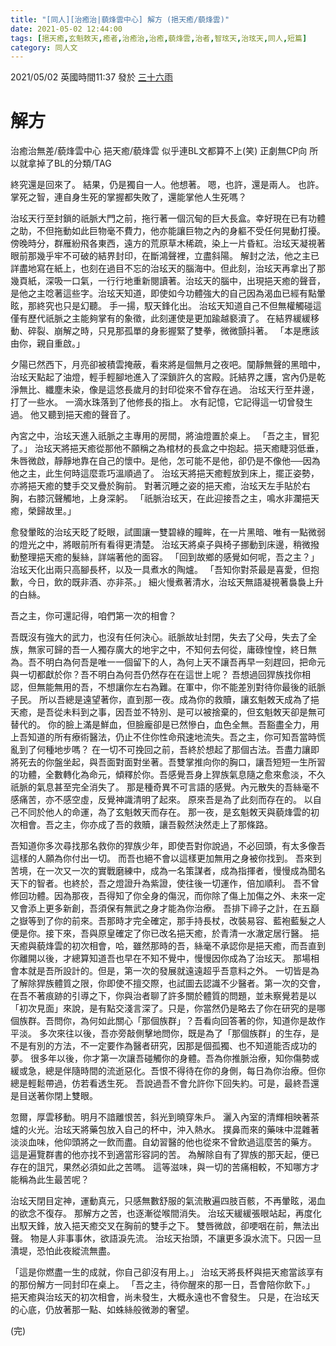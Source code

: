 ```yaml
---
title: "[同人][治癒治|藐烽雲中心] 解方 (挹天癒/藐烽雲)"
date: 2021-05-02 12:44:00
tags: [挹天癒,玄魁敇天,癒者,治癒治,治癒,藐烽雲,治者,智玹天,治玹天,同人,短篇]
category: 同人文
---
```


2021/05/02 英國時間11:37 發於 [三十六雨](http://www.36rain.com/read.php?tid=149195)

# 解方

治癒治無差/藐烽雲中心
挹天癒/藐烽雲
似乎連BL文都算不上(笑) 正劇無CP向 所以就拿掉了BL的分類/TAG

終究還是回來了。
結果，仍是獨自一人。他想著。
嗯，也許，還是兩人。
也許。
掌死之智，連自身生死的掌握都失敗了，還能掌他人生死嗎？

治玹天行至封鎖的祇脈大門之前，拖行著一個沉甸的巨大長盒。幸好現在已有功體之助，不但拖動如此巨物毫不費力，他亦能讓巨物之內的身軀不受任何晃動打擾。
傍晚時分，群雁紛飛各東西，遠方的荒原草木稀疏，染上一片昏紅。治玹天凝視著眼前那幾乎牢不可破的結界封印，在斷鴻聲裡，立盡斜陽。
解封之法，他之主已詳盡地寫在紙上，也刻在過目不忘的治玹天的腦海中。但此刻，治玹天再拿出了那幾頁紙，深吸一口氣，一行行地重新閱讀著。治玹天的腦中，出現挹天癒的聲音，是他之主唸著這些字。治玹天知道，即使如今功體強大的自己因為渴血已經有點暈眩，那終究也只是幻聽。
手一揚，馭天鋒化出。
治玹天知道自己不但無權觸碰這僅有歷代祇脈之主能夠掌有的象徵，此刻運使是更加踰越褻瀆了。
在結界緩緩移動、碎裂、崩解之時，只見那孤單的身影握緊了雙拳，微微顫抖著。
「本是應該由你，親自重啟。」

<!--more-->

夕陽已然西下，月亮卻被積雲掩蔽，看來將是個無月之夜吧。闃靜無聲的黑暗中，治玹天點起了油燈，輕手輕腳地進入了深鎖許久的宮殿。託結界之護，宮內仍是乾淨無比、纖塵未染，像是這悠長歲月的封印從來不曾存在過。
治玹天行至井邊，打了一些水。
一滴水珠落到了他修長的指上。
水有記憶，它記得這一切曾發生過。
他又聽到挹天癒的聲音了。

內宮之中，治玹天進入祇脈之主專用的房間，將油燈置於桌上。
「吾之主，冒犯了。」
治玹天將挹天癒從那他不願稱之為棺材的長盒之中抱起。挹天癒睫羽低垂，朱唇微啟，靜靜地靠在自己的懷中。是他，怎可能不是他，卻仍是不像他──因為他之主，此生何時這麼乖巧溫順過了。
治玹天將挹天癒輕放到床上，擺正姿勢，亦將挹天癒的雙手交叉疊於胸前。
對著沉睡之姿的挹天癒，治玹天左手貼於右胸，右膝沉聲觸地，上身深躬。
「祇脈治玹天，在此迎接吾之主，鳴水非瀾挹天癒，榮歸故里。」

愈發暈眩的治玹天眨了眨眼，試圖讓一雙碧綠的瞳眸，在一片黑暗、唯有一點微弱的燈光之中，將眼前所有看得更清楚。
治玹天將桌子與椅子挪動到床邊，稍微撥動整理挹天癒的髮絲，詳端著他的面容。
「回到故鄉的感覺如何呢，吾之主？」
治玹天化出兩只高腳長杯，以及一具煮水的陶爐。
「吾知你對茶最是喜愛，但抱歉，今日，飲的既非酒、亦非茶。」
細火慢煮著清水，治玹天無語凝視著裊裊上升的白絲。

吾之主，你可還記得，咱們第一次的相會？

吾既沒有強大的武力，也沒有任何決心。祇脈故址封閉，失去了父母，失去了全族，無家可歸的吾一人獨存廣大的地宇之中，不知何去何從，庸碌惶惶，終日無為。吾不明白為何吾是唯一一個留下的人，為何上天不讓吾再早一刻趕回，把命元與一切都獻於你？吾不明白為何吾仍然存在在這世上呢？
吾想過回猂族找你相認，但無能無用的吾，不想讓你左右為難。在軍中，你不能差別對待你最後的祇脈子民。
所以吾總是遠望著你，直到那一夜。成為你的救贖，讓玄魁敇天成為了挹天癒，是吾從未料到之事，因吾並不特別、是可以被捨棄的，但玄魁敇天卻是無可替代的。
你的臉上滿是鮮血，但臉龐卻是已然慘白，血色全無。吾豁盡全力，用上吾知道的所有療術醫法，仍止不住你性命飛速地流失。吾之主，你可知吾當時慌亂到了何種地步嗎？
在一切不可挽回之前，吾終於想起了那個古法。吾盡力讓即將死去的你盤坐起，與吾面對面對坐著。吾雙掌推向你的胸口，讓吾短短一生所習的功體，全數轉化為命元，傾釋於你。吾感覺吾身上猂族氣息隨之愈來愈淡，不久祇脈的氣息甚至完全消失了。
那是種奇異不可言語的感覺。內元散失的吾絲毫不感痛苦，亦不感空虛，反覺神識清明了起來。
原來吾是為了此刻而存在的。
以自己不同於他人的命運，為了玄魁敇天而存在。
那一夜，是玄魁敇天與藐烽雲的初次相會。吾之主，你亦成了吾的救贖，讓吾毅然決然走上了那條路。

吾知道你多次尋找那名救你的猂族少年，即使吾對你說過，不必回頭，有太多像吾這樣的人願為你付出一切。
而吾也絕不會以這樣更加無用之身被你找到。
吾來到苦境，在一次又一次的實戰磨練中，成為一名策謀者，成為指揮者，慢慢成為聞名天下的智者。也終於，吾之燈證升為紫證，使往後一切運作，倍加順利。
吾不曾修回功體。因為那夜，吾得知了你全身的傷況，而你除了傷上加傷之外、未來一定又會添上更多新創，吾須保有無武之身才能為你治療。
吾排下禘子之計，在五巔之嶽等到了你的前來。吾那時才完全確定，那手持長杖，改裝易容、藍袍藍髮之人便是你。接下來，吾與原皇確定了你已改名挹天癒，於青清一水澈定居行醫。
挹天癒與藐烽雲的初次相會，哈，雖然那時的吾，絲毫不承認你是挹天癒，而吾直到你離開以後，才總算知道吾也早在不知不覺中，慢慢因你成為了治玹天。
那場相會本就是吾所設計的。但是，第一次的發展就遠遠超乎吾意料之外。
一切皆是為了解除猂族體質之限，你即使不擅交際，也試圖去認識不少醫者。第一次的交會，在吾不著痕跡的引導之下，你與治者聊了許多關於體質的問題，並未察覺若是以「初次見面」來說，是有點交淺言深了。只是，你當然仍是略去了你在研究的是哪個族群。吾問你，為何如此關心「那個族群」？吾看向回答著的你，知道你是故作平淡。
多次來往以後，吾亦旁敲側擊地問你，既是為了「那個族群」的生存，是不是有別的方法，不一定要作為醫者研究，因那是個孤獨、也不知道能否成功的夢。
很多年以後，你才第一次讓吾碰觸你的身體。吾為你推脈治療，知你傷勢或緩或急，總是伴隨時間的流逝惡化。吾恨不得待在你的身側，每日為你治療。但你總是輕鬆帶過，仿若看透生死。
吾說過吾不會允許你下回失約。可是，最終吾還是目送著你閉上雙眼。

忽爾，厚雲移動。明月不諳離恨苦，斜光到曉穿朱戶。
灑入內室的清輝相映著茶爐的火光。治玹天將藥包放入自己的杯中，沖入熱水。
撲鼻而來的藥味中混雜著淡淡血味，他仰頭將之一飲而盡。自幼習醫的他也從來不曾飲過這麼苦的藥方。
這是遍覽群書的他亦找不到適當形容詞的苦。
為解除自有了猂族的那天起，便已存在的詛咒，果然必須如此之苦嗎。
這等滋味，與一切的苦痛相較，不知哪方才能稱為此生最苦呢？

治玹天閉目定神，運動真元，只感無數舒服的氣流散遍四肢百骸，不再暈眩，渴血的欲念不復存。
那解方之苦，也逐漸從喉間消失。
治玹天緩緩張眼站起，再度化出馭天鋒，放入挹天癒交叉在胸前的雙手之下。
雙唇微啟，卻哽咽在前，無法出聲。
物是人非事事休，欲語淚先流。
治玹天抬頭，不讓更多淚水流下。只因一旦潰堤，恐怕此夜縱流無盡。

「這是你燃盡一生的成就，你自己卻沒有用上。」
治玹天將長杯與挹天癒當該享有的那份解方一同封印在桌上。
「吾之主，待你醒來的那一日，吾會陪你飲下。」
挹天癒與治玹天的初次相會，尚未發生，大概永遠也不會發生。
只是，在治玹天的心底，仍放著那一點、如蛛絲般微渺的奢望。

(完)
